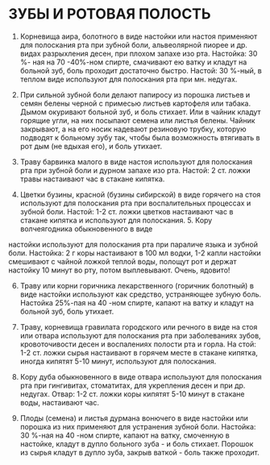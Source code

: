 # ЗУБЫ И РОТОВАЯ ПОЛОСТЬ

1. Корневища аира, болотного в виде настойки или настоя применяют для
полоскания рта при зубной боли, альвеолярной пиорее и др. видах
разрыхления десен, при плохом запахе изо рта. Настойка: 30 %- ная на 70
-40%-ном спирте, смачивают ею ватку и кладут на больной зуб, боль
проходит достаточно быстро. Настой: 30 %-ный, в теплом виде используют
для полоскания рта при мн. недугах.  
  
2. При сильной зубной боли делают папиросу из порошка листьев и семян
белены черной с примесью листьев картофеля или табака. Дымом окуривают
больной зуб, и боль стихает. Или в чайник кладут горящие угли, на них
посыпают семена или листья белены. Чайник закрывают, а на его носик
надевают резиновую трубку, которую подводят к больному зубу так, чтобы
была возможность втягивать в рот дым (не вдыхая его), и боль утихает.  
  
3. Траву барвинка малого в виде настоя используют для полоскания рта при
зубной боли и дурном запахе изо рта. Настой: 2 ст. ложки травы
настаивают час в стакане кипятка.  
  
4. Цветки бузины, красной (бузины сибирской) в виде горячего на стоя
используют для полоскания рта при воспалительных процессах и зубной
боли. Настой: 1-2 ст. ложки цветков настаивают час в стакане кипятка и
используют для полоскания. 5. Кору волчеягодника обыкновенного в виде  
  
настойки используют для полоскания рта при параличе языка и зубной боли.
Настойка: 2 г коры настаивают в 100 мл водки, 1-2 капли настойки
смешивают с чайной ложкой теплой воды, полощут рот и держат настойку 10
минут во рту, потом выплевывают. Очень, ядовито!  
  
6. Траву или корни горичника лекарственного (горичник болотный) в виде
настойки используют как средство, устраняющее зубную боль. Настойка
25%-пая на 40 -ном спирте, капают на ватку и кладут на больной зуб, боль
утихает.  
  
7. Траву, корневища гравилата городского или речного в виде на стоя или
отвара используют для полоскания рта при заболеваниях зубов,
кровоточивости десен и воспалениях полости рта и горла. На стой: 1-2 ст.
ложки сырья настаивают в горячем месте в стакане кипятка, иногда кипятят
5-10 минут, используют для полоскания.  
  
8. Кору дуба обыкновенного в виде отвара используют для полоскания рта
при гингивитах, стоматитах, для укрепления десен и при др. недугах.
Отвар: 1-2 ст. ложки коры кипятят 5-10 минут в стакане воды, настаивают
час.  
  
9. Плоды (семена) и листья дурмана вонючего в виде настойки или порошка
из них применяют для устранения зубной боли. Настойка: 30 %-ная на 40
-ном спирте, капают на ватку, смоченную в настойке, кладут в дупло
больного зуба - и боль стихает. Порошок из сырья кладут в дупло зуба,
закрыв ваткой - боль также проходит.
